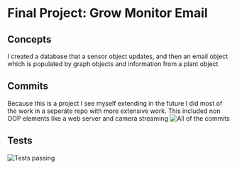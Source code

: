# Final Project: Grow Monitor Email

## Concepts
I created a database that a sensor object updates, and then an email object which is populated by graph objects and information from a plant object

## Commits
Because this is a project I see myself extending in the future I did most of the work in a seperate repo with more extensive work.
This included non OOP elements like a web server and camera streaming
 ![All of the commits](/AllCommits.png)

## Tests
![Tests passing](/tests.png)